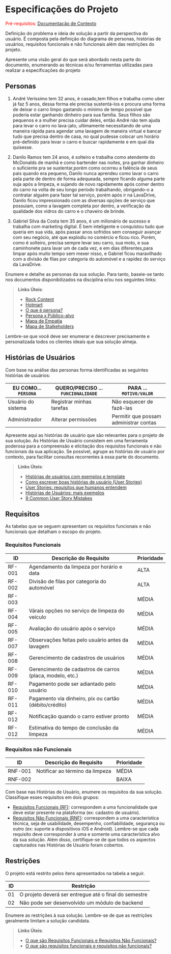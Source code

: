 # Especificações do Projeto

<span style="color:red">Pré-requisitos: <a href="1-Documentação de Contexto.md"> Documentação de Contexto</a></span>

Definição do problema e ideia de solução a partir da perspectiva do usuário. É composta pela definição do  diagrama de personas, histórias de usuários, requisitos funcionais e não funcionais além das restrições do projeto.

Apresente uma visão geral do que será abordado nesta parte do documento, enumerando as técnicas e/ou ferramentas utilizadas para realizar a especificações do projeto

## Personas

1. André Veríssimo tem 32 anos, é casado,tem filhos e trabalha como uber já faz 5 anos, dessa forma ele precisa sustentá-los e procura uma forma de deixar o carro limpo gastando o mínimo de tempo possível que poderia estar ganhando dinheiro para sua família.
Seus filhos são pequenos e a mulher precisa cuidar deles, então André não tem ajuda para levar o carro no lava-jato, ultimamente necessitando de uma maneira rápida para agendar uma lavagem de maneira virtual e bancar tudo que precisa dentro de casa, no qual pudesse colocar um horário pré-definido para levar o carro e buscar rapidamente e em qual dia quisesse.

2. Danilo Ramos tem 24 anos, é solteiro e trabalha como atendente do McDonalds de manhã e como bartender nas noites, pra ganhar dinheiro o suficiente pra se sustentar,porém como ocorreu a falência de seus pais quando era pequeno, Danilo nunca aprendeu como lavar o carro pela parte de dentro de forma adequeada, sempre ficando alguma parte suja após a limpeza, e sujando de novo rapidamente após comer dentro do carro na volta de seu longo período trabalhando, obrigando-o a contratar alguém para fazer tal serviço, porém após ir na LavaDrive, Danilo ficou impressionado com as diversas opções de serviço que possuiam, como a lavagem completa por dentro, a verificação da qualidade dos vidros do carro e o chaveiro de brinde.

3. Gabriel Silva da Costa tem 35 anos, é um milionário de sucesso e trabalha com marketing digital. É bem inteligente e conquistou tudo que queria em sua vida, após passar anos sofridos sem conseguir avançar com seu negócio, até que explodiu no comércio e ficou rico. Porém, como é solteiro, precisa sempre levar seu carro, sua moto, e sua caminhonete para lavar um de cada vez, e em dias diferentes,para limpar após muito tempo sem mexer nisso, e Gabriel ficou maravilhado com a divisão de filas por categoria do automóvel e a rapidez do serviço da LavaDrive.


Enumere e detalhe as personas da sua solução. Para tanto, baseie-se tanto nos documentos disponibilizados na disciplina e/ou nos seguintes links:

> **Links Úteis**:
> - [Rock Content](https://rockcontent.com/blog/personas/)
> - [Hotmart](https://blog.hotmart.com/pt-br/como-criar-persona-negocio/)
> - [O que é persona?](https://resultadosdigitais.com.br/blog/persona-o-que-e/)
> - [Persona x Público-alvo](https://flammo.com.br/blog/persona-e-publico-alvo-qual-a-diferenca/)
> - [Mapa de Empatia](https://resultadosdigitais.com.br/blog/mapa-da-empatia/)
> - [Mapa de Stalkeholders](https://www.racecomunicacao.com.br/blog/como-fazer-o-mapeamento-de-stakeholders/)
>
Lembre-se que você deve ser enumerar e descrever precisamente e personalizada todos os clientes ideais que sua solução almeja.

## Histórias de Usuários

Com base na análise das personas forma identificadas as seguintes histórias de usuários:

|EU COMO... `PERSONA`| QUERO/PRECISO ... `FUNCIONALIDADE` |PARA ... `MOTIVO/VALOR`                 |
|--------------------|------------------------------------|----------------------------------------|
|Usuário do sistema  | Registrar minhas tarefas           | Não esquecer de fazê-las               |
|Administrador       | Alterar permissões                 | Permitir que possam administrar contas |

Apresente aqui as histórias de usuário que são relevantes para o projeto de sua solução. As Histórias de Usuário consistem em uma ferramenta poderosa para a compreensão e elicitação dos requisitos funcionais e não funcionais da sua aplicação. Se possível, agrupe as histórias de usuário por contexto, para facilitar consultas recorrentes à essa parte do documento.

> **Links Úteis**:
> - [Histórias de usuários com exemplos e template](https://www.atlassian.com/br/agile/project-management/user-stories)
> - [Como escrever boas histórias de usuário (User Stories)](https://medium.com/vertice/como-escrever-boas-users-stories-hist%C3%B3rias-de-usu%C3%A1rios-b29c75043fac)
> - [User Stories: requisitos que humanos entendem](https://www.luiztools.com.br/post/user-stories-descricao-de-requisitos-que-humanos-entendem/)
> - [Histórias de Usuários: mais exemplos](https://www.reqview.com/doc/user-stories-example.html)
> - [9 Common User Story Mistakes](https://airfocus.com/blog/user-story-mistakes/)

## Requisitos

As tabelas que se seguem apresentam os requisitos funcionais e não funcionais que detalham o escopo do projeto.

### Requisitos Funcionais

|ID    | Descrição do Requisito  | Prioridade |
|------|-----------------------------------------|----|
|RF-001| Agendamento da limpeza por horário e data | ALTA | 
|RF-002| Divisão de filas por categoria do automóvel | ALTA |
|RF-003| | MÉDIA |
|RF-004| Várais opções no serviço de limpeza do veículo | MÉDIA |
|RF-005| Avaliação do usuário após o serviço | MÉDIA |
|RF-007| Observações feitas pelo usuário antes da lavagem | MÉDIA |
|RF-008| Gerencimento de cadastros de usuários | MÉDIA |
|RF-009| Gerencimento de cadastros de carros (placa, modelo, etc.) | MÉDIA |
|RF-010| Pagamento pode ser adiantado pelo usuário | MÉDIA |
|RF-011| Pagamento via dinheiro, pix ou cartão (débito/crédito) | MÉDIA |
|RF-012| Notificação quando o carro estiver pronto | MÉDIA |
|RF-012| Estimativa do tempo de conclusão da limpeza | MÉDIA |




### Requisitos não Funcionais

|ID     | Descrição do Requisito  |Prioridade |
|-------|-------------------------|----|
|RNF-001| Notificar ao término da limpeza | MÉDIA | 
|RNF-002|  |  BAIXA | 

Com base nas Histórias de Usuário, enumere os requisitos da sua solução. Classifique esses requisitos em dois grupos:

- [Requisitos Funcionais
 (RF)](https://pt.wikipedia.org/wiki/Requisito_funcional):
 correspondem a uma funcionalidade que deve estar presente na
  plataforma (ex: cadastro de usuário).
- [Requisitos Não Funcionais
  (RNF)](https://pt.wikipedia.org/wiki/Requisito_n%C3%A3o_funcional):
  correspondem a uma característica técnica, seja de usabilidade,
  desempenho, confiabilidade, segurança ou outro (ex: suporte a
  dispositivos iOS e Android).
Lembre-se que cada requisito deve corresponder à uma e somente uma
característica alvo da sua solução. Além disso, certifique-se de que
todos os aspectos capturados nas Histórias de Usuário foram cobertos.

## Restrições

O projeto está restrito pelos itens apresentados na tabela a seguir.

|ID| Restrição                                             |
|--|-------------------------------------------------------|
|01| O projeto deverá ser entregue até o final do semestre |
|02| Não pode ser desenvolvido um módulo de backend        |


Enumere as restrições à sua solução. Lembre-se de que as restrições geralmente limitam a solução candidata.

> **Links Úteis**:
> - [O que são Requisitos Funcionais e Requisitos Não Funcionais?](https://codificar.com.br/requisitos-funcionais-nao-funcionais/)
> - [O que são requisitos funcionais e requisitos não funcionais?](https://analisederequisitos.com.br/requisitos-funcionais-e-requisitos-nao-funcionais-o-que-sao/)

